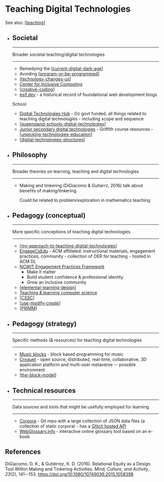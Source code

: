 <!--
 Copyright (C) 2023 David Jones
 
 This program is free software: you can redistribute it and/or modify
 it under the terms of the GNU Affero General Public License as
 published by the Free Software Foundation, either version 3 of the
 License, or (at your option) any later version.
 
 This program is distributed in the hope that it will be useful,
 but WITHOUT ANY WARRANTY; without even the implied warranty of
 MERCHANTABILITY or FITNESS FOR A PARTICULAR PURPOSE.  See the
 GNU Affero General Public License for more details.
 
 You should have received a copy of the GNU Affero General Public License
 along with this program.  If not, see <http://www.gnu.org/licenses/>.
-->

# Teaching Digital Technologies

See also: [[teaching]]

<div class="grid cards" markdown>


- ## Societal

    ---

    Broader societal teaching/digital technologies

    ---

    - Remedying the [[current-digital-dark-age]]
    - Avoiding [[program-or-be-programmed]]
    - [[technology-changes-us]]
    - [Center for Inclusive Computing](https://cic.northeastern.edu/)
    - [[creative-coding]]
    - [esif.dev](https://esif.dev/) - a historical record of foundational web development blogs

    School
    
    - [Digital Technologies Hub](https://www.digitaltechnologieshub.edu.au/) - Oz govt funded, all things related to teaching digital technologies - including scope and sequence
    - [[queensland-schools-digital-technologies]]
    - [Junior secondary digital technologies](https://sites.google.com/view/technologies-education/) - Griffith course resources - [[unpicking-technologies-education]]
    - [[digital-technologies-structures]]

- ## Philosophy 

    ---

    Broader theories on learning, teaching and digital technologies

    ---

    - Making and tinkering (DiGiacomo & Gutierrz, 2016) talk about benefits of making/tinkering

      Could be related to problem/exploration in mathematics teaching

- ## Pedagogy (conceptual)

    ---

    More specific conceptions of teaching digital technologies

    ----

    - [[my-approach-to-teaching-digital-technologies]]
    - [EngageCsEdu](https://www.engage-csedu.org/) - ACM affillated: instructional materials, engagement practices, community - collection of OER for teaching - hosted in ACM DL
    - [NCWIT Engagement Practices Framework](https://ncwit.org/resources/engagement-practices-framework/) 
        - Make it matter
        - Build student confidence & professional identity
        - Grow an inclusive community
    - [[elemental-learning-design]]
    - [Teaching & learning computer science](https://textbooks.cs.ksu.edu/tlcs/)
    - [[CSSC]]
    - [[use-modify-create]]
    - [[PRIMM]]

- ## Pedagogy (strategy)

    ---

    Specific methods (& resources) for teaching digital technologies

    ---

    - [Music blocks](https://www.sugarlabs.org/music-blocks/) - block based programming for music
    - [Croquet](https://croquet.io/docs/) - open source, distributed, real-time, collaborative, 3D application platform and multi-user metaverse -- possible environment
    - [[the-block-model]]

- ## Technical resources

    ---

    Data sources and tools that might be usefully employed for learning

    ---

    - [Corpora](https://github.com/dariusk/corpora) - Git repo with a large collection of JSON data files (a collection of static corpora) - has a [Glitch hosted API](https://corpora-api.glitch.me/)
    - [WebGlossary.info](https://webglossary.info/) - interactive online glossary tool based on an e-book

</div>

## References

DiGiacomo, D. K., & Gutiérrez, K. D. (2016). Relational Equity as a Design Tool Within Making and Tinkering Activities. *Mind, Culture, and Activity*, *23*(2), 141--153. <https://doi.org/10.1080/10749039.2015.1058398>

[//begin]: # "Autogenerated link references for markdown compatibility"
[teaching]: ..%2Fteaching "Teaching"
[current-digital-dark-age]: ..%2F..%2Fcomputing%2Fcurrent-digital-dark-age "Current Digital Dark Age"
[program-or-be-programmed]: program-or-be-programmed "Program or be programmed"
[technology-changes-us]: technology-changes-us "Technology Changes us"
[creative-coding]: creative-coding "Creative Coding"
[queensland-schools-digital-technologies]: queensland-schools-digital-technologies "Queensland schools and digital technologies"
[unpicking-technologies-education]: unpicking-technologies-education "Unpicking technologies education"
[digital-technologies-structures]: digital-technologies-structures "Digital Technologies Structures"
[my-approach-to-teaching-digital-technologies]: ..%2FMathematics%2Fmy-approach-to-teaching-digital-technologies "My approach to teaching digital technologies"
[elemental-learning-design]: elemental-learning-design "Elemental learning design"
[CSSC]: cssc "Computer Science Student-Centered Instructional (CSSC) Continuum"
[use-modify-create]: use-modify-create "Use-modify-create"
[PRIMM]: primm "primm"
[the-block-model]: ..%2FMathematics%2Fthe-block-model "The block model"
[//end]: # "Autogenerated link references"